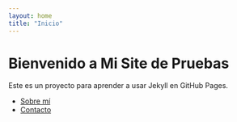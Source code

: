 ```yaml
---
layout: home
title: "Inicio"
---
```

# Bienvenido a Mi Site de Pruebas

Este es un proyecto para aprender a usar Jekyll en GitHub Pages.

- [Sobre mí](about.md)
- [Contacto](contact.md)

